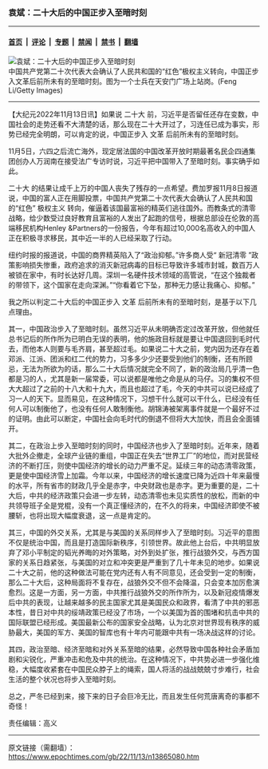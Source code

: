 ### 袁斌：二十大后的中国正步入至暗时刻

---

#### [首页](../../../..?n13865080) &nbsp;|&nbsp; [评论](../../../../../epoch-comment?n13865080) &nbsp;|&nbsp; [专题](../../../../../epoch-special?n13865080) &nbsp;|&nbsp; [禁闻](../../../../../epoch-news?n13865080) &nbsp;|&nbsp; [禁书](../../../../../books?n13865080) &nbsp;|&nbsp; [翻墙](https://github.com/gfw-breaker/nogfw/blob/master/README.md?n13865080)


<div><img alt="袁斌：二十大后的中国正步入至暗时刻" class="attachment-djy_600_400 size-djy_600_400 wp-post-image" src="https://i.epochtimes.com/assets/uploads/2022/11/id13865099-A4-11-.jpeg"/>
<div class="caption">
 中国共产党第二十次代表大会确认了人民共和国的“红色”极权主义转向，中国正步入文革后前所未有的至暗时刻。图为一个士兵在天安门广场上站岗。(Feng Li/Getty Images)
</div></div><hr/><div class="post_content" id="artbody" itemprop="articleBody">
 <!-- article content begin -->
 <p>
  【大纪元2022年11月13日讯】如果说
  <ok href="https://www.epochtimes.com/gb/tag/%E4%BA%8C%E5%8D%81%E5%A4%A7.html">
   二十大
  </ok>
  前，习近平是否留任还存在变数，中国社会的走势还看不大清楚的话，那么现在二十大开过了，习连任已成为事实，形势已经完全明朗，可以肯定的说，中国正步入
  <ok href="https://www.epochtimes.com/gb/tag/%E6%96%87%E9%9D%A9.html">
   文革
  </ok>
  后前所未有的至暗时刻。
 </p>
 <p>
  11月5日，六四之后流亡海外，现定居法国的中国改革开放时期最著名民企四通集团创办人万润南在接受法广专访时说，习近平把中国带入了至暗时刻。事实确乎如此。
 </p>
 <p>
  <ok href="https://www.epochtimes.com/gb/tag/%E4%BA%8C%E5%8D%81%E5%A4%A7.html">
   二十大
  </ok>
  的结果让成千上万的中国人丧失了残存的一点希望。费加罗报11月8日报道说，中国的富人正在用脚投票，中国共产党第二十次代表大会确认了人民共和国的“红色”
  <ok href="https://www.epochtimes.com/gb/tag/%E6%9E%81%E6%9D%83%E4%B8%BB%E4%B9%89.html">
   极权主义
  </ok>
  转向，催逼着该国最富裕的精英们逃往国外。而教条式的清零战略，给少数受过良好教育且富裕的人发出了起跑的信号，根据总部设在伦敦的高端移民机构Henley &amp;Partners的一份报告，今年有超过10,000名高收入的中国人正在积极寻求移民，其中近一半的人已经采取了行动。
 </p>
 <p>
  纽约时报的报道说，中国的商界精英陷入了“政治抑郁。”许多商人受“
  <ok href="https://www.epochtimes.com/gb/tag/%E6%96%B0%E5%86%A0%E6%B8%85%E9%9B%B6.html">
   新冠清零
  </ok>
  ”政策影响损失惨重，政府追求的消灭新冠病毒的目标已导致许多城市封城，数百万人被锁在家中，有时长达好几周。深圳一名硬件技术领域的高管说，“在这个独裁者的带领下，这个国家在走向深渊。”“你看着它下坠，那种无力感让我痛心、抑郁。”
 </p>
 <p>
  我之所以判定二十大后的中国正步入
  <ok href="https://www.epochtimes.com/gb/tag/%E6%96%87%E9%9D%A9.html">
   文革
  </ok>
  后前所未有的至暗时刻，是基于以下几点理由。
 </p>
 <p>
  其一，中国政治步入了至暗时刻。虽然习近平从未明确否定过改革开放，但他就任总书记后的所作所为已明白无误的表明，他的施政目标就是要让中国退回到毛时代去，而他本人则要与毛齐肩，甚至超过毛。如果说二十大之前，党内因为还存在着邓派、江派、团派和红二代的势力，习多多少少还要受到他们的制衡，还有所顾忌，无法为所欲为的话，那么二十大后情况就完全不同了，新的政治局几乎清一色都是习的人，尤其是新一届常委，可以说都是唯他之命是从的马仔。习的集权不但大大超过了之前的十八大和十九大，而且也超过了毛，今天的中共可以说已经成了习一人的天下。显而易见，在这种情况下，习想干什么就可以干什么，已经没有任何人可以制衡他了，也没有任何人敢制衡他。胡锦涛被架离事件就是一个最好不过的证明。由此可以断定，中国社会向毛时代的倒退不但将大大加快，而且会全面铺开。
 </p>
 <p>
  其二，在政治上步入至暗时刻的同时，中国经济也步入了至暗时刻。近年来，随着大批外企撤走，全球产业链的重组，中国正在失去“世界工厂”的地位，而对民营经济的不断打压，则使中国经济的增长的动力严重不足。延续三年的动态清零政策，更是使中国经济雪上加霜。今年以来，中国经济的增长速度已降为近四十年来最慢的水平，所有省市的财政几乎全是赤字，中央财政也是赤字。更为重要的是，二十大后，中共的经济政策只会进一步左转，动态清零也未见实质性的放松，而新的中共领导班子全是党棍，没有一个真正懂经济的，在不久的将来，中国经济即使不被腰斩，也将出现大幅度衰退，这一点是肯定的。
 </p>
 <p>
  其三，中国的外交关系，尤其是与美国的关系同样步入了至暗时刻。习近平的意图不仅是统治中国，而且是打造国际新秩序，引领世界。故此他上台后，中共明显放弃了邓小平制定的韬光养晦的对外策略，对外到处扩张，推行战狼外交，与西方国家的关系日趋紧张，与美国的对立和冲突更是严重到了几十年未见的地步。如果说二十大之前，他的这种做法可能在党内还有人有不同意见，还会受到一定的制衡，那么二十大后，这种局面将不复存在，战狼外交不但不会降温，只会变本加厉愈演愈烈。这是一方面，另一方面，中共推行战狼外交的所作所为，以及新冠疫情爆发后中共的表现，让越来越多的民主国家尤其是美国民众和政界，看清了中共的邪恶本性，昔日对中共的绥靖政策已经没了市场，一个以美国为首的围堵和抗击中共的国际联盟已经形成。美国最新公布的国家安全战略，认为北京对世界现有秩序的威胁最大，美国的军方、美国的智库也有十年内可能跟中共有一场决战这样的讨论。
 </p>
 <p>
  其四，政治至暗、经济至暗和对外关系至暗的结果，必然导致中国各种社会矛盾加剧和尖锐化，严重冲击和危及中共的统治。在这种情况下，中共势必进一步强化维稳，大幅度收紧套在中国民众脖子上的绳索，国人将活的战战兢兢寸步难行，社会生活的整个状况也将步入至暗时刻。
 </p>
 <p>
  总之，严冬已经到来，接下来的日子会巨冷无比，而且发生任何荒唐离奇的事都不奇怪！
 </p>
 <p>
  责任编辑：高义
 </p>
 <!-- article content end -->
 <div id="below_article_ad">
 </div>
</div>


---

原文链接（需翻墙）：https://www.epochtimes.com/gb/22/11/13/n13865080.htm